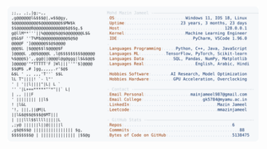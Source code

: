 <picture>
  <source srcset="https://raw.githubusercontent.com/mmazinjameel/mmazinjameel/main/dark_mode.svg?v=1740766378" media="(prefers-color-scheme: dark)">
  <img src="https://raw.githubusercontent.com/mmazinjameel/mmazinjameel/main/light_mode.svg?v=1740766378">
</picture>
